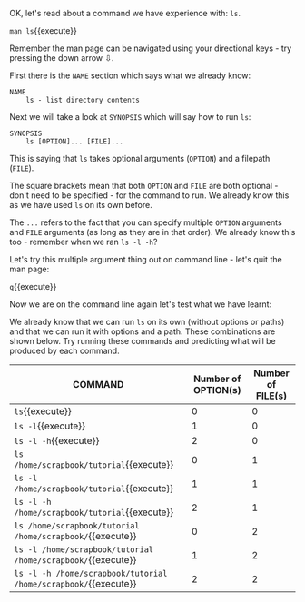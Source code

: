 OK, let's read about a command we have experience with: `ls`.

`man ls`{{execute}}

Remember the man page can be navigated using your directional keys - 
try pressing the down arrow ⇩.

First there is the `NAME` section which says what we already know:

```
NAME
    ls - list directory contents
```

Next we will take a look at `SYNOPSIS` which will say how to run `ls`:

```
SYNOPSIS
    ls [OPTION]... [FILE]...
```

This is saying that `ls` takes optional arguments (`OPTION`) and a filepath
(`FILE`). 

The square brackets mean that both `OPTION` and `FILE` are both 
optional - don't need to be specified - for the command to run. We already know 
this as we have used `ls` on its own before.  

The `...` refers to the fact that you can specify 
multiple `OPTION` arguments and `FILE` arguments (as long as they are in that 
order).  We already know this too - remember when we ran `ls -l -h`?

Let's try this multiple argument thing out on command line - let's quit the 
man page:

`q`{{execute}}

Now we are on the command line again let's test what we have learnt:

We already know that we can run `ls` on its own (without options or paths) and 
that we can run it with options and a path.  These combinations are shown below.
Try running these commands and predicting what will be produced by each command.

|COMMAND|Number of OPTION(s)| Number of FILE(s)|
|-------|-------------------|------------------|
|`ls`{{execute}}|0|0|
|`ls -l`{{execute}}|1|0|
|`ls -l -h`{{execute}}|2|0|
|`ls /home/scrapbook/tutorial`{{execute}}|0|1|
|`ls -l /home/scrapbook/tutorial`{{execute}}|1|1|
|`ls -l -h /home/scrapbook/tutorial`{{execute}}|2|1|
|`ls /home/scrapbook/tutorial /home/scrapbook/`{{execute}}|0|2|
|`ls -l /home/scrapbook/tutorial /home/scrapbook/`{{execute}}|1|2|
|`ls -l -h /home/scrapbook/tutorial /home/scrapbook/`{{execute}}|2|2|
